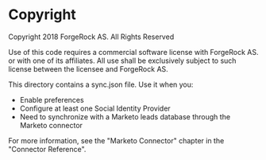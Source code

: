 Copyright
=============
Copyright 2018 ForgeRock AS. All Rights Reserved

Use of this code requires a commercial software license with ForgeRock AS.
or with one of its affiliates. All use shall be exclusively subject
to such license between the licensee and ForgeRock AS.

This directory contains a sync.json file. Use it when you:

* Enable preferences
* Configure at least one Social Identity Provider
* Need to synchronize with a Marketo leads database through the Marketo connector

For more information, see the "Marketo Connector" chapter in the "Connector Reference".
